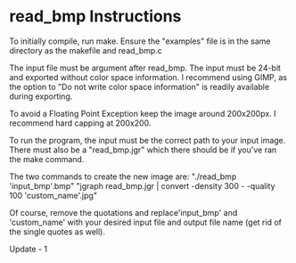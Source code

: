 # read_bmp Instructions
To initially compile, run make. Ensure the "examples" file is in the same directory as the makefile and read_bmp.c

The input file must be argument after read_bmp. The input must be 24-bit and exported without color space information. I recommend using GIMP, as the option to "Do not write color space information" is readily available during exporting.

To avoid a Floating Point Exception keep the image around 200x200px. I recommend hard capping at 200x200.

To run the program, the input must be the correct path to your input image. There must also be a "read_bmp.jgr" which there should be if you've ran the make command.

The two commands to create the new image are:
"./read_bmp 'input_bmp'.bmp"
"jgraph read_bmp.jgr | convert -density 300 - -quality 100 'custom_name'.jpg"

Of course, remove the quotations and replace'input_bmp' and 'custom_name' with your desired input file and output file name (get rid of the single quotes as well).

Update - 1


